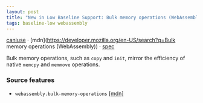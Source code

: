 ```yaml
---
layout: post
title: "New in Low Baseline Support: Bulk memory operations (WebAssembly)"
tags: baseline-low webassembly
---
```


[caniuse](https://caniuse.com/?search=wasm-bulk-memory) · [mdn](https://developer.mozilla.org/en-US/search?q=Bulk memory operations (WebAssembly)) · [spec](https://github.com/WebAssembly/spec/blob/main/proposals/bulk-memory-operations/Overview.md)

Bulk memory operations, such as `copy` and `init`, mirror the efficiency of native `memcpy` and `memmove` operations.

### Source features

- ``webassembly.bulk-memory-operations`` [[mdn]](https://developer.mozilla.org/en-US/search?q=webassembly.bulk-memory-operations)
